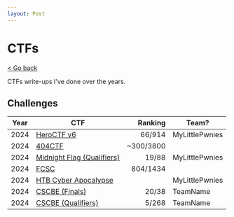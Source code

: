 ```yaml
---
layout: Post
---
```

# CTFs

<a class="back-link" href="../">< Go back</a>

CTFs write-ups I've done over the years.

## Challenges

| Year | CTF | Ranking | Team? |
| ---- | --- | ------: | ------- |
| 2024 | [HeroCTF v6](./2024/HeroCTF_v6/)                     | 66/914    | MyLittlePwnies |
| 2024 | [404CTF](./2024/404CTF/)                             | ~300/3800 | |
| 2024 | [Midnight Flag (Qualifiers)](./2024/MidnightFlag-Q/) | 19/88     | MyLittlePwnies |
| 2024 | [FCSC](./2024/FCSC/)                                 | 804/1434  |  |
| 2024 | [HTB Cyber Apocalypse](./2024/Cyber-Apocalypse/)     |           | MyLittlePwnies |
| 2024 | [CSCBE (Finals)](./2024/CSCBE-F/)                    | 20/38     | TeamName |
| 2024 | [CSCBE (Qualifiers)](./2024/CSCBE-Q/)                | 5/268     | TeamName |

